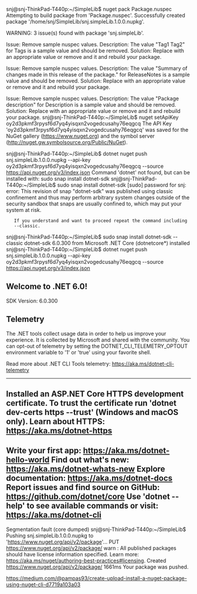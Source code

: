 snj@snj-ThinkPad-T440p:~/SimpleLib$ nuget pack Package.nuspec
Attempting to build package from 'Package.nuspec'.
Successfully created package '/home/snj/SimpleLib/snj.simpleLib.1.0.0.nupkg'.

WARNING: 3 issue(s) found with package 'snj.simpleLib'.

Issue: Remove sample nuspec values.
Description: The value "Tag1 Tag2" for Tags is a sample value and should be removed.
Solution: Replace with an appropriate value or remove and it and rebuild your package.

Issue: Remove sample nuspec values.
Description: The value "Summary of changes made in this release of the package." for ReleaseNotes is a sample value and should be removed.
Solution: Replace with an appropriate value or remove and it and rebuild your package.

Issue: Remove sample nuspec values.
Description: The value "Package description" for Description is a sample value and should be removed.
Solution: Replace with an appropriate value or remove and it and rebuild your package.
snj@snj-ThinkPad-T440p:~/SimpleLib$  nuget setApiKey oy2d3pkmf3rpysf6d7yq4yisqxn2vogedcusahy76eqgcq
The API Key 'oy2d3pkmf3rpysf6d7yq4yisqxn2vogedcusahy76eqgcq' was saved for the NuGet gallery (https://www.nuget.org) and the symbol server (http://nuget.gw.symbolsource.org/Public/NuGet).





snj@snj-ThinkPad-T440p:~/SimpleLib$ dotnet nuget push snj.simpleLib.1.0.0.nupkg --api-key oy2d3pkmf3rpysf6d7yq4yisqxn2vogedcusahy76eqgcq --source https://api.nuget.org/v3/index.json
Command 'dotnet' not found, but can be installed with:
sudo snap install dotnet-sdk
snj@snj-ThinkPad-T440p:~/SimpleLib$ sudo snap install dotnet-sdk
[sudo] password for snj: 
error: This revision of snap "dotnet-sdk" was published using classic
       confinement and thus may perform arbitrary system changes outside of the
       security sandbox that snaps are usually confined to, which may put your
       system at risk.

       If you understand and want to proceed repeat the command including
       --classic.
snj@snj-ThinkPad-T440p:~/SimpleLib$ sudo snap install dotnet-sdk --classic
dotnet-sdk 6.0.300 from Microsoft .NET Core (dotnetcore*) installed
snj@snj-ThinkPad-T440p:~/SimpleLib$ dotnet nuget push snj.simpleLib.1.0.0.nupkg --api-key oy2d3pkmf3rpysf6d7yq4yisqxn2vogedcusahy76eqgcq --source https://api.nuget.org/v3/index.json

Welcome to .NET 6.0!
---------------------
SDK Version: 6.0.300

Telemetry
---------
The .NET tools collect usage data in order to help us improve your experience. It is collected by Microsoft and shared with the community. You can opt-out of telemetry by setting the DOTNET_CLI_TELEMETRY_OPTOUT environment variable to '1' or 'true' using your favorite shell.

Read more about .NET CLI Tools telemetry: https://aka.ms/dotnet-cli-telemetry

----------------
Installed an ASP.NET Core HTTPS development certificate.
To trust the certificate run 'dotnet dev-certs https --trust' (Windows and macOS only).
Learn about HTTPS: https://aka.ms/dotnet-https
----------------
Write your first app: https://aka.ms/dotnet-hello-world
Find out what's new: https://aka.ms/dotnet-whats-new
Explore documentation: https://aka.ms/dotnet-docs
Report issues and find source on GitHub: https://github.com/dotnet/core
Use 'dotnet --help' to see available commands or visit: https://aka.ms/dotnet-cli
--------------------------------------------------------------------------------------
Segmentation fault (core dumped)
snj@snj-ThinkPad-T440p:~/SimpleLib$ Pushing snj.simpleLib.1.0.0.nupkg to 'https://www.nuget.org/api/v2/package'...
  PUT https://www.nuget.org/api/v2/package/
warn : All published packages should have license information specified. Learn more: https://aka.ms/nuget/authoring-best-practices#licensing.
  Created https://www.nuget.org/api/v2/package/ 1661ms
Your package was pushed.


https://medium.com/@pampas93/create-upload-install-a-nuget-package-using-nuget-cli-d7719a103a03